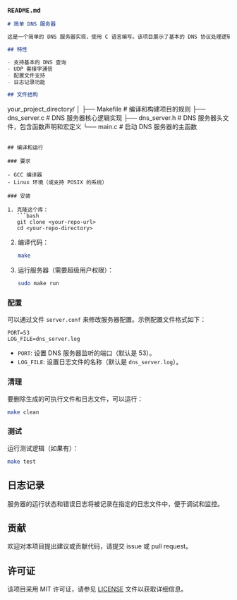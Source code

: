 ### `README.md`

```markdown
# 简单 DNS 服务器

这是一个简单的 DNS 服务器实现，使用 C 语言编写。该项目展示了基本的 DNS 协议处理逻辑，并通过 UDP 套接字进行通信。

## 特性

- 支持基本的 DNS 查询
- UDP 套接字通信
- 配置文件支持
- 日志记录功能

## 文件结构

```
your_project_directory/
│
├── Makefile          # 编译和构建项目的规则
├── dns_server.c      # DNS 服务器核心逻辑实现
├── dns_server.h      # DNS 服务器头文件，包含函数声明和宏定义
└── main.c            # 启动 DNS 服务器的主函数
```

## 编译和运行

### 要求

- GCC 编译器
- Linux 环境（或支持 POSIX 的系统）

### 安装

1. 克隆这个库：
   ```bash
   git clone <your-repo-url>
   cd <your-repo-directory>
   ```

2. 编译代码：
   ```bash
   make
   ```

3. 运行服务器（需要超级用户权限）：
   ```bash
   sudo make run
   ```

### 配置

可以通过文件 `server.conf` 来修改服务器配置。示例配置文件格式如下：

```
PORT=53
LOG_FILE=dns_server.log
```

- `PORT`: 设置 DNS 服务器监听的端口（默认是 53）。
- `LOG_FILE`: 设置日志文件的名称（默认是 `dns_server.log`）。

### 清理

要删除生成的可执行文件和日志文件，可以运行：
```bash
make clean
```

### 测试

运行测试逻辑（如果有）：
```bash
make test
```

## 日志记录

服务器的运行状态和错误日志将被记录在指定的日志文件中，便于调试和监控。

## 贡献

欢迎对本项目提出建议或贡献代码，请提交 issue 或 pull request。

## 许可证

该项目采用 MIT 许可证，请参见 [LICENSE](LICENSE) 文件以获取详细信息。